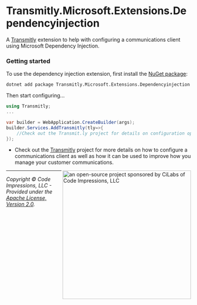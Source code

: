 # Transmitly.Microsoft.Extensions.Dependencyinjection

A [Transmitly](https://github.com/transmitly/transmitly) extension to help with configuring a communications client using Microsoft Dependency Injection.

### Getting started

To use the dependency injection extension, first install the [NuGet package](https://nuget.org/packages/transmitly.microsoft.extensions.dependencyinjection):

```shell
dotnet add package Transmitly.Microsoft.Extensions.Dependencyinjection
```

Then start configuring...

```csharp
using Transmitly;
...

var builder = WebApplication.CreateBuilder(args);
builder.Services.AddTransmitly(tly=>{
	//Check out the Transmit.ly project for details on configuration options!
});

```
* Check out the [Transmitly](https://github.com/transmitly/transmitly) project for more details on how to configure a communications client as well as how it can be used to improve how you manage your customer communications.


<picture>
  <source media="(prefers-color-scheme: dark)" srcset="https://github.com/transmitly/transmitly/assets/3877248/524f26c8-f670-4dfa-be78-badda0f48bfb">
  <img alt="an open-source project sponsored by CiLabs of Code Impressions, LLC" src="https://github.com/transmitly/transmitly/assets/3877248/34239edd-234d-4bee-9352-49d781716364" width="350" align="right">
</picture> 

---------------------------------------------------

_Copyright &copy; Code Impressions, LLC - Provided under the [Apache License, Version 2.0](http://apache.org/licenses/LICENSE-2.0.html)._
